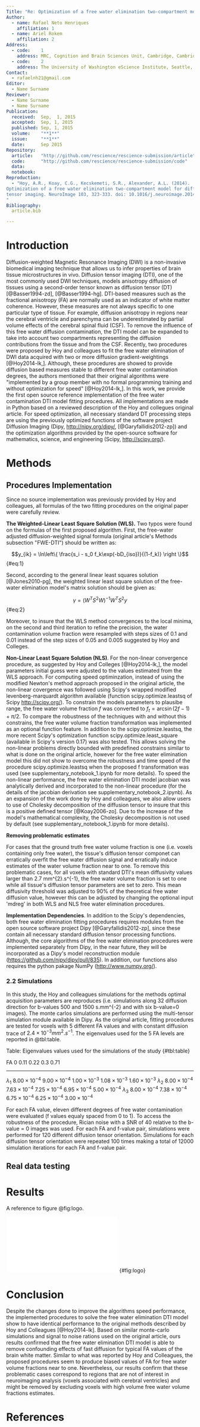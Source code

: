```yaml
---
Title: "Re: Optimization of a free water elimination two-compartment model for diffusion tensor imaging."
Author:
  - name: Rafael Neto Henriques
    affiliation: 1
  - name: Ariel Rokem
    affiliation: 2
Address:
  - code:    1
    address: MRC, Cognition and Brain Sciences Unit, Cambridge, Cambridgeshire, UK
  - code:    2
    address: The University of Washington eScience Institute, Seattle, WA, USA
Contact:
  - rafaelnh21@gmail.com
Editor:
  - Name Surname
Reviewer:
  - Name Surname
  - Name Surname
Publication:
  received:  Sep,  1, 2015
  accepted:  Sep, 1, 2015
  published: Sep, 1, 2015
  volume:    "**1**"
  issue:     "**1**"
  date:      Sep 2015
Repository:
  article:   "http://github.com/rescience/rescience-submission/article"
  code:      "http://github.com/rescience/rescience-submission/code"
  data:      
  notebook:  
Reproduction:
  - "Hoy, A.R., Koay, C.G., Kecskemeti, S.R., Alexander, A.L. (2014).
Optimization of a free water elimination two-compartment model for diffusion
tensor imaging. NeuroImage 103, 323-333. doi: 10.1016/j.neuroimage.2014.09.053
"
Bibliography:
  article.bib

---
```


# Introduction

Diffusion-weighted Magnetic Resonance Imaging (DWI) is a non-invasive biomedical
imaging technique that allows us to infer properties of brain tissue
microstructures in vivo. Diffusion tensor imaging (DTI), one of the most
commonly used DWI techniques, models anisotropy diffusion of tissues using a
second-order tensor known as diffusion tensor (DT) [@Basser1994-zd], [@Basser1994-hg].
DTI-based measures such as the fractional anisotropy (FA) are
normally used as an indicator of white matter coherence. However, these measures
are not always specific to one particular type of tissue. For example, diffusion
anisotropy in regions near the cerebral ventricle and parenchyma can be
underestimated by partial volume effects of the cerebral spinal fluid (CSF). To
remove the influence of this free water diffusion contamination, the DTI model
can be expanded to take into account two compartments representing the diffusion
contributions from the tissue and from the CSF. Recently, two procedures were
proposed by Hoy and colleagues to fit the free water elimination of
DWI data acquired with two or more diffusion gradient-weightings [@Hoy2014-lk,].
Although, these procedures are showed to provide diffusion based measures stable
to different free water contamination degrees, the authors mentioned that their
original algorithms were "implemented by a group member with no formal programming
training and without optimization for speed" [@Hoy2014-lk,]. In this work, we provide
the first open source reference implementation of the free water contamination DTI
model fitting procedures. All implementations are made in Python based on a
reviewed description of the Hoy and collegues original article. For speed optimization,
all necessary standard DT processing steps are using the previously optimized functions
of the software project Diffusion Imaging (Dipy, http://nipy.org/dipy/,  [@Garyfallidis2012-zp])
and the optimization algorithms provided by the open-source software for mathematics, science,
and engineering (Scipy, http://scipy.org/).

# Methods

## Procedures Implementation

Since no source implementation was previously provided by Hoy and
colleagues, all formulas of the two fitting procedures on the original paper were
carefully review.

**The Weighted-Linear Least Square Solution (WLS).** Two typos were found
on the formulas of the first proposed algorithm. First, the free-water adjusted
diffusion-weighted signal formula (original article's Methods subsection
"FWE-DTI") should be written as:

$$y_{ik} = \ln\left\{ \frac{s_i - s_0 f_k\exp(-bD_{iso})}{(1-f_k)} \right \}$$ {#eq:1}

Second, according to the general linear least squares solution [@Jones2010-pg],
the weighted linear least square solution of the free-water elimination model's
matrix solution should be given as:

$$\gamma = (W^TS^2W)^{-1}W^{T}S^{2}y$$ {#eq:2}

Moreover, to insure that the WLS method convergences to the local minima,
on the second and third iteration to refine the precision, the water
contamination volume fraction were resampled with steps sizes of 0.1 and 0.01
instead of the step sizes of 0.05 and 0.005 suggested by Hoy and Colleges.

**Non-Linear Least Square Solution (NLS)**. For the non-linear convergence
procedure, as suggested by Hoy and Colleges [@Hoy2014-lk,], the model parameters initial
guess were adjusted to the values estimated from the WLS approach. For computing
speed optiminzation, instead of using the modified Newton's method approach
proposed in the original article, the non-linear covergence was followed using
Scipy's wrapped modified levenberg-marquardt algorithm available (function
scipy.optimize.leastsq of Scipy http://scipy.org/). To constrain the
models parameters to plausibe range, the free water volume fraction $f$ was
converted to $f_t = \arcsin (2f-1) + \pi / 2$. To compare the robustness of the
techniques with and without this constrains, the free water volume fraction
transformation was implemented as an optional function feature. In addition to
the scipy.optimize.leastsq, the more recent Scipy's optimization function
scipy.optimize.least_square (available in Scipy's version 0.17) was also tested.
This allows solving the non-linear problems directly bounded with predefined
constrains similar to what is done on the original article, however for the
free water elimination model this did not show to overcome the robustness
and time speed of the procedure scipy.optimize.leastsq when the proposed f
transformation was used (see supplementary_notebook_1.ipynb for more details).
To speed the non-linear performance, the free water elimination DTI model jacobian
was analytically derived and incorporated to the non-linear procedure (for the details
of the jacobian derivation see supplementary_notebook_2.ipynb). As an expansion of
the work done by Hoy and colleagues, we also allow users to use of Cholesky
decomposition of the diffusion tensor to insure that this is a positive defined tensor
[@Koay2006-zo]. Due to the increase of the model's mathematical complexity, the
Cholesky decomposition is not used by default (see supplementary_notebook_1.ipynb
for more details).

**Removing problematic estimates**

For cases that the ground truth free water volume fraction is one (i.e. voxels
containing only free water), the tissue's diffusion tensor componet can erratically
overfit the free water diffusion signal and erratically induce estimates of
the water volume fraction near to one. To remove this problematic cases, for all voxels with
standard DTI's mean diffusivity values larger than 2.7 mm^{2}.s^{-1}, the free
water volume fraction is set to one while all tissue's diffusion tensor
parameters are set to zero. This mean diffusivity threshold was adjusted to 90%
of the theoretical free water diffusion value, however this can be adjusted by
changing the optional input 'mdreg' in both WLS and NLS free water elimination
procedures.

**Implementation Dependencies**. In addition to the Scipy's dependencies, both
free water elimination fitting procedures requires modules from the open source
software project Dipy  [@Garyfallidis2012-zp], since these contain all necessary
standard diffusion tensor processing functions. Although, the core algorithms of
the free water elimination procedures were implemented separately from Dipy,
in the near future, they will be incorporated as a Dipy's model reconstruction
module (https://github.com/nipy/dipy/pull/835). In addition, our functions also
requires the python pakage NumPy (http://www.numpy.org/).

### 2.2 Simulations
In this study, the Hoy and colleagues simulations for the methods optimal
acquisition parameters are reproduces (i.e. simulations along 32 diffusion
direction for b-values 500 and 1500 s.mm^{-2} and with six b-value=0 images).
The monte carlos simulations are performed using the multi-tensor simulation
module available in Dipy. As the original article, fitting procedures are
tested for voxels with 5 different FA values and with constant diffusion trace
of $2.4 \times 10^{-3} mm^{2}.s^{-1}$. The eigenvalues used for the 5 FA levels
are reported in @tbl:table.

Table: Eigenvalues values used for the simulations of the study {#tbl:table}

FA            0                      0.11                   0.22                   0.3                    0.71
------------ ---------------------- ---------------------- ---------------------- ---------------------- ----------------------
$\lambda_1$  $8.00 \times 10^{-4}$  $9.00 \times 10^{-4}$  $1.00 \times 10^{-3}$  $1.08 \times 10^{-3}$  $1.60 \times 10^{-3}$
$\lambda_2$  $8.00 \times 10^{-4}$  $7.63 \times 10^{-4}$  $7.25 \times 10^{-4}$  $6.95 \times 10^{-4}$  $5.00 \times 10^{-4}$
$\lambda_3$  $8.00 \times 10^{-4}$  $7.38 \times 10^{-4}$  $6.75 \times 10^{-4}$  $6.25 \times 10^{-4}$  $3.00 \times 10^{-4}$

For each FA value, eleven different degrees of free water contamination were
evaluated (f values equaly spaced from 0 to 1). To access the robustness of the
procedure, Rician noise with a SNR of 40 relative to the b-value = 0 images was
used. For each FA and f-value pair, simulations were performed for 120
different diffusion tensor orientation. Simulations for each diffusion tensor
orientation were repeated 100 times making a total of 12000 simulation
iterations for each FA and f-value pair.

## Real data testing

# Results

A reference to figure @fig:logo.

![Figure caption](rescience-logo.pdf) {#fig:logo}

# Conclusion

Despite the changes done to improve the algorithms speed performance, the
implemented procedures to solve the free water elimination DTI model show to
have identical performance to the original methods described by Hoy and
Colleagues [@Hoy2014-lk]. Based on similar monte-carlo simulations and
signal to noise rations used on the original article, ours results confirmed
that the free water elimination DTI model is able to remove confounding effects
of fast diffusion for typical FA values of the brain white matter. Similar to
what was reported by Hoy and Colleagues, the proposed procedures seem to produce
biased values of FA for free water volume fractions near to one. Nevertheless,
our results confirm that these problematic cases correspond to regions that are not
of interest in neuroimaging analysis (voxels associated with cerebral ventricles)
and might be removed by excluding voxels with high volume free water volume
fractions estimates.


# References
